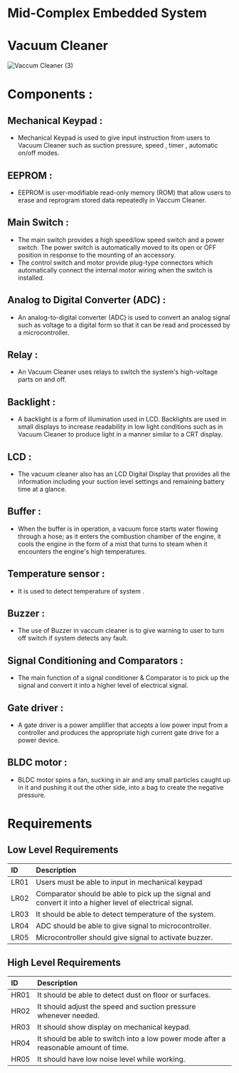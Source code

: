 # Mid-Complex Embedded System
# Vacuum Cleaner
![Vaccum Cleaner (3)](https://user-images.githubusercontent.com/98873866/154832153-52ef89b6-cc54-4b92-a4c2-df091efe6e0f.png)



# Components :

## Mechanical Keypad :
* Mechanical Keypad is used to give input instruction from users to Vacuum Cleaner such as suction pressure, speed , timer , automatic on/off modes.

## EEPROM :
* EEPROM is user-modifiable read-only memory (ROM) that allow users to erase and reprogram stored data repeatedly in Vaccum Cleaner.

## Main Switch :
* The main switch provides a high speed/low speed switch and a power switch.  The power switch is automatically moved to its open or OFF position in response to the mounting of an accessory.
* The control switch and motor provide plug-type connectors which automatically connect the internal motor wiring when the switch is installed.

## Analog to Digital Converter (ADC) :
* An analog-to-digital converter (ADC) is used to convert an analog signal such as voltage to a digital form so that it can be read and processed by a microcontroller.

## Relay :
* An Vacuum Cleaner uses relays to switch the system's high-voltage parts on and off.


## Backlight :
* A backlight is a form of illumination used in LCD. Backlights are used in small displays to increase readability in low light conditions such as in Vacuum Cleaner to produce light in a manner similar to a CRT display.

## LCD :
* The vacuum cleaner also has an LCD Digital Display that provides all the information including your suction level settings and remaining battery time at a glance. 

## Buffer :
* When the buffer is in operation, a vacuum force starts water flowing through a hose; as it enters the combustion chamber of the engine, it cools the engine in the form of a mist that turns to steam when it encounters the engine's high temperatures.

## Temperature sensor :
* It is used to detect temperature of system .

## Buzzer :
* The use of Buzzer in vaccum cleaner is to give warning to user to turn off switch if system detects any fault.

## Signal Conditioning and Comparators :
* The main function of a signal conditioner & Comparator is to pick up the signal and convert it into a higher level of electrical signal.

## Gate driver :
* A gate driver is a power amplifier that accepts a low power input from a controller and produces the appropriate high current gate drive for a power device.

## BLDC motor :
* BLDC motor spins a fan, sucking in air and any small particles caught up in it and pushing it out the other side, into a bag to create the negative pressure.

# Requirements
## Low Level Requirements

|ID     |      Description
|:----- |:--------------------------
| LR01  | Users must be able to input in mechanical keypad 
| LR02  | Comparator should be able to pick up the signal and convert it into a higher level of electrical signal.
| LR03  | It should be able to detect temperature of the system.
| LR04  | ADC should be able to give signal to microcontroller.
| LR05  | Microcontroller should give signal to activate buzzer.


## High Level Requirements
| ID    |      Description
|:----- |:--------------------------
|  HR01 | It should be able to detect dust on floor or surfaces.
|  HR02 | It should adjust the speed and suction pressure whenever needed.
|  HR03 | It should show display on mechanical keypad.
|  HR04 | It should be able to switch into a low power mode after a reasonable amount of time.
|  HR05 | It should have low noise level while working.
